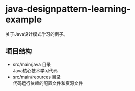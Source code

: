 # java-designpattern-learning-example
关于Java设计模式学习的例子。

## 项目结构
- src/main/java 目录<br>
Java核心技术学习代码<br>
- src/main/reources 目录<br>
代码运行依赖的配置文件和资源文件
